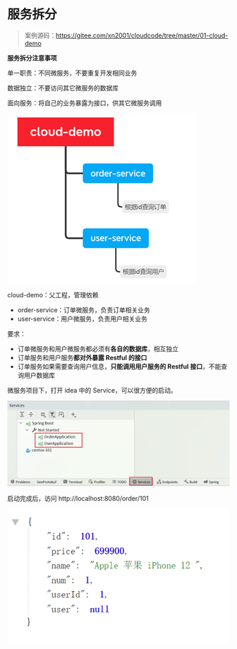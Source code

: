 # 服务拆分

> 案例源码：https://gitee.com/xn2001/cloudcode/tree/master/01-cloud-demo

**服务拆分注意事项**

单一职责：不同微服务，不要重复开发相同业务

数据独立：不要访问其它微服务的数据库

面向服务：将自己的业务暴露为接口，供其它微服务调用

![](README.assets/image-20210814201859633.png)

cloud-demo：父工程，管理依赖

- order-service：订单微服务，负责订单相关业务
- user-service：用户微服务，负责用户相关业务

要求：

- 订单微服务和用户微服务都必须有**各自的数据库**，相互独立
- 订单服务和用户服务**都对外暴露 Restful 的接口**
- 订单服务如果需要查询用户信息，**只能调用用户服务的 Restful 接口**，不能查询用户数据库

微服务项目下，打开 idea 中的 Service，可以很方便的启动。

![](README.assets/image-20210814202423774.png)

启动完成后，访问 http://localhost:8080/order/101

![](README.assets/image-20210815021219868.png)

